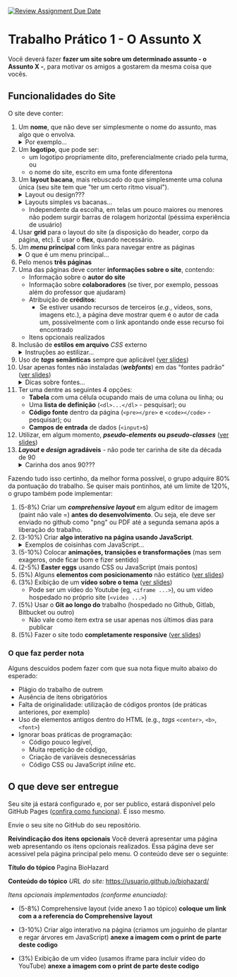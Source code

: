 [![Review Assignment Due Date](https://classroom.github.com/assets/deadline-readme-button-22041afd0340ce965d47ae6ef1cefeee28c7c493a6346c4f15d667ab976d596c.svg)](https://classroom.github.com/a/uLlcgqkG)
# Trabalho Prático 1 - O Assunto X

Você deverá fazer **fazer um site sobre um determinado assunto - o Assunto X -**, para motivar os amigos a
gostarem da mesma coisa que vocês. 

## Funcionalidades do Site

O site deve conter:

1. Um **nome**, que não deve ser simplesmente o nome do assunto, mas algo que o envolva.
   <details>
      <summary>Por exemplo...</summary>
      <p>Um site sobre Botânica não deveria se chamar genericamente "Plantas", mas poderia ser algo como "Gimnojovens", ou "Fotossintéticos" (sei lá, inventem aí!!)</p>
   </details>
 1. Um **logotipo**, que pode ser:
    - um logotipo propriamente dito, preferencialmente criado pela turma, ou
    - o nome do site, escrito em uma fonte diferentona
1. Um **layout bacana**, mais rebuscado do que simplesmente uma coluna única (seu site tem que "ter um certo ritmo visual").
   <details>
      <summary>Layout ou design???</summary>
      <p>São coisas diferentes. <strong>Layout</strong> envolve mais a posição e tamanho
      das coisas que aparecem em uma página.
      <strong>Design</strong> já envolve aspectos
      estéticos como cores, fontes, imagens, degradês.</p>
      <p>Mas a linha entre layout e design não é sempre fácil de traçar.</p>
   </details>
   <details>
      <summary>Layouts simples vs bacanas...</summary>
      <p>Exemplos de layouts simples (famigerados layouts de 1 coluna apenas):</p>
      <ul>
         <li>Página das ovelhas (só repete título + imagem flutuando + parágrafo descrevendo)</li>
         <li>Página das plantas carnívoras (idem)</li>
         <li>Página dos ninjas (idem)</li>
         <li>Página das abelhas (idem)</li>
      </ul>
      <p>Exemplos de médios:</p>
      <ul>
         <li>Página dos unicórnios (tem um cabeçalho, barra lateral)</li>
      </ul>
      <p>Exemplos de bons layouts:</p>
      <ul>
         <li>Página do assombrado (cabeçalho, rodapé, miolo e barra lateral)
         <li>Página do coral (idem)</li>
         <li>Site do CEFET-MG</li>
         <li>Algumas <a href="https://colibriwp.com/blog/website-layout-design-ideas/" target="_blank">ideias de layout</a></li>
      </ul>
   </details>
   <ul>
      <li>Independente da escolha, em telas um pouco maiores ou menores não podem surgir barras de rolagem horizontal (péssima experiência de usuário)</li>
   </ul>
1. Usar **grid** para o layout do site (a disposição do header, corpo da página, etc). E usar o **flex**, quando necessário.
1. Um **_menu_ principal** com links para navegar entre as páginas
   <details>
      <summary>O que é um menu principal...</summary>
      <p>Um menu principal contém links para as principais (ou todas) páginas
      de um site e deve aparecer em todas as páginas, conferindo uma
      identidade visual ao site.</p>
      <p>Além disso, se a página atual representar algum dos links
      do menu, é importante que seu link esteja diferente indicando que
      ela é a atual. Por exemplo:</p>
      <img src="../../images/menu-principal-exemplo.png" alt="Um menu na horizontal com 5 links e o primeiro mostrado de forma destacada">
      <p>Também é muito importante que os links sejam estilizados de 
      forma a terem um efeito de <code>:hover</code> indicando que
      podem ser clicados.</p>
   </details>
1. Pelo menos **três páginas**
1. Uma das páginas deve conter **informações sobre o site**, contendo:
   - Informação sobre o **autor do site**
   - Informação sobre **colaboradores** (se tiver, por exemplo, pessoas além do professor que
     ajudaram)
   - Atribuição de **créditos**:
     - Se estiver usando recursos de terceiros (_e.g._, vídeos, sons, imagens
       etc.), a página deve mostrar quem é o autor de cada um, possivelmente
       com o link apontando onde esse recurso foi encontrado
   - Itens opcionais realizados
1. Inclusão de **estilos em arquivo** _CSS_ externo
   <details>
      <summary>Instruções ao estilizar...</summary>
      <p>Para criar regras CSS, tem várias formas de criar os seletores.
      As mais comuns são: de <em>tag</em>, <code>id</code> e 
      <code>class</code>.
      <p>Ao fazer um site (várias páginas em vez de 1) e criar regras, sempre reflita:</p>
      <ul>
         <li>a regra deve se aplicar a apenas 1 elemento? Mesmo que o
         site cresça depois? Se sim, <code>id</code> deve ser uma boa opção.</li>
         <li>a regra deve se aplicar a todos os elementos daquela tag ou
         apenas a um subconjunto? No primeiro caso, use seletor de <em>tag</em> e, no segundo, uma <code>class</code>.</li>
      </ul>
      <p>Como um exemplo, podemos ficar tentado a criar a seguinte
      regra para definir o tamanho das imagens de plantas briófitas:</p>
            <pre><code>img {
      width: 400px;
   }</code></pre>
      <p>...contudo, há poutras imagens (e podemos incluir mais no futuro)
      no site que não sejam as plantas briófitas (por ex: a logomarca).
      Sendo assim, seria melhor criar uma <code>.briofitas</code> e usuá-la em vez de estilizar todas as imagens.</p>
   </details>
1. Uso de **_tags_ semânticas** sempre que aplicável
   ([ver slides][tags-semanticas])
1. Usar apenas fontes não instaladas (**_webfonts_**) em das "fontes padrão" ([ver slides][webfonts])
   <details>
      <summary>Dicas sobre fontes...</summary>
      <ul>
         <li>As fontes padrão (Arial, Times New Roman etc.) são super batidas</li>
         <li>Tipicamente, usamos 1 para os títulos da página, outra para o restante (atribuída ao &lt;body&gt; e herdada pelos descendentes)</li>
         <li>Usar fontes demais (4+) acaba virando uma "farofa" visual e não é recomendado</li>
      </ul>
   </details>
1. Ter uma dentre as seguintes 4 opções:
   - **Tabela** com uma célula ocupando mais de uma coluna ou linha; ou
   - Uma **lista de definição** (`<dl>...</dl>` - pesquisar); ou
   - **Código fonte** dentro da página (`<pre></pre>` e `<code></code>` -
     pesquisar); ou
   - **Campos de entrada** de dados (`<input>`s)
1. Utilizar, em algum momento, **_pseudo-elements_ ou _pseudo-classes_**
   ([ver slides][pseudo-coisas])
1. **_Layout_ e _design_ agradáveis** - não pode ter carinha de site da década
   de 90
   <details>
      <summary>Carinha dos anos 90???</summary>
      <p>Nos primórdios da Web, os designs eram bem ruins:
      </p>
      <p>
         <img src="../../images/site-anos-90s-1.png" height="250">
         <img src="../../images/site-anos-90s-2.png" height="250">
         <img src="../../images/site-anos-90s-3.png" height="250">
         <img src="../../images/site-anos-90s-4.png" height="250">
         <img src="../../images/site-anos-90s-5.png" height="250">
         <img src="../../images/site-anos-90s-6.png" height="250">
      </p>
      <p>O que faziam "de errado"? Bom, hoje evitamos:</p>
      <ul>
         <li>Usar cores demais.</li>
         <li>Usar imagens de fundo indiscriminadamente. Hoje devemos usar com parcimônia (de preferência sem repetição).</li>
         <li>Usar as fontes padrão (ex: Arial, Times New Roman etc.). Hoje se elas aparecem o usuário sente que houve desleixo do programador.</li>
         <li>A estilização padrão dos hiperlinks (sublinhado com cor azul ou roxo, depois de visitado). O sublinhado pode ficar charmoso apenas em <code>:hover</code>.</li>
         <li>Usar degradês muito extravagentes.</li>
         <li>Usar layouts simples de 1 única coluna.</li>
         <li>Não separar visualmente os "ambientes" (cabeçalho, miolo, rodapé etc.). Hoje em dia é bom que sejam bem distintos.</li>
         <li>Usar bordas muito grossas. Elas devem ser sutis (1px? Máximo 2px em geral).</li>
         <li>Arredondar demais as bordas, especialmente se o elemento for retangular. Isso distorce. Se quiser arrendondar, que seja circular ou que seja apenas os cantinhos (ex: máximo 5-10px).</li>
         <li>Não usar imagens. Hoje elas são essenciais para compor o design de sites. Tanto imagens de conteúdo (isto é, <code>&lt;img&gt;</code>), quanto de fundo.</li>
         <li>Não pensar sobre o "espaço vazio". É muito importante planejarmos os espaços que possuem coisas e aqueles que não possuem. Não pode ter tudo "agarrado". Devemos pensar bem nas distâncias entre as coisas.</li>
      </ul>
      <p>Alguns exemplos de bons designs de hoje em dia:</p>
      <ul>
         <li><a href="https://www.batokasafaris.com/">Batoka Safaris</a></li>
         <li><a href="https://wovenmagazine.com/">Revista Woven</a></li>
         <li><a href="https://alistapart.com/">A List Apart</a></li>
         <li><a href="https://www.artstation.com/">ArtStation</a></li>
         <li><a href="https://www.nowness.com/">Loja Nowness</a></li>
         <li><a href="https://store.steampowered.com/">Steam</a></li>
      </ul>
   </details>


Fazendo tudo isso certinho, da melhor forma possível, o grupo adquire 80% da pontuação do trabalho. Se quiser mais pontinhos, até um limite de 120%, o grupo também pode implementar:


1. (5-8%) Criar um **_comprehensive layout_** em algum editor de imagem (paint não vale =) **antes do desenvolvimento**. Ou seja, ele deve ser enviado no github como "png" ou PDF até a segunda semana após a liberação do trabalho.
1. (3-10%) Criar **algo interativo na página usando JavaScript**.    
   <details>
      <summary>Exemplos de coisinhas com JavaScript...</summary>
      <ul>
         <li>Uma galeria de imagens</li>
         <li>Efeitos sonoros durante a interação</li>
         <li>Coisinhas se movimentando (ex: tipo as abelhinhas, bolhas de ar do coral, ovelhita)</li>
         <li>Possibilidade do usuário alterar coisas na página (cores, tamanhos)</li>
         <li>Uma janelinha modal com alguma informação</li>
         <li>Fazer alguns cálculos de equações como báscara, equações da física etc.</li>
      </ul>
   </details>
1. (5-10%) Colocar **animações, transições e transformações** (mas sem exageros, onde ficar bom e fizer sentido)
1. (2-5%) **Easter eggs** usando CSS ou JavaScript (mais pontos)
1. (5%) Alguns **elementos com posicionamento** não estático
   ([ver slides][posicionamento])
1. (3%) Exibição de um **vídeo sobre o tema** ([ver slides][video])
   - Pode ser um vídeo do Youtube (eg, `<iframe ...>`), ou um vídeo hospedado
     no próprio site (`<video ...>`)
1. (5%) Usar o **Git ao longo do** trabalho (hospedado no Github, Gitlab, Bitbucket ou outro)
   - Não vale como item extra se usar apenas nos últimos dias para publicar
1. (5%) Fazer o site todo **completamente responsive**  ([ver slides][responsive])


[responsive]: https://fegemo.github.io/cefet-front-end/classes/css7/
[pseudo-coisas]: https://fegemo.github.io/cefet-front-end/classes/html5/#pseudo-classes-e-pseudo-elements
[tags-semanticas]: https://fegemo.github.io/cefet-front-end/classes/html5/#divitite-e-tags-semanticas
[posicionamento]: https://fegemo.github.io/cefet-front-end/classes/css4
[video]: https://fegemo.github.io/cefet-front-end/classes/css3/#video-e-audio
[webfonts]: https://fegemo.github.io/cefet-front-end/classes/css3/#web-fonts


### O que faz **perder nota**

Alguns descuidos podem fazer com que sua nota fique muito abaixo do esperado:
- Plágio do trabalho de outrem
- Ausência de itens obrigatórios
- Falta de originalidade: utilização de códigos prontos (de práticas anteriores, por exemplo)
- Uso de elementos antigos dentro do HTML (e.g., _tags_ `<center>`, `<b>`,
  `<font>`)
- Ignorar boas práticas de programação:
  - Código pouco legível,
  - Muita repetição de código,
  - Criação de variáveis desnecessárias
  - Código CSS ou JavaScript _inline_ etc.


## O que deve ser **entregue**

Seu site já estará configurado e, por ser publico, estará disponível pelo GitHub Pages ([confira como funciona](https://www.youtube.com/embed/vKJkxsgzMl4)). É isso mesmo. 


Envie o seu site no GitHub do seu repositório. 

**Reivindicação dos itens opcionais**
Você deverá apresentar uma página web apresentando os itens opcionais realizados. Essa página deve ser acessivel pela página principal pelo menu. O conteúdo deve ser o seguinte: 

**Título do tópico**
Pagina BioHazard

**Conteúdo do tópico**
_URL do site:_ https://usuario.github.io/biohazard/

_Itens opcionais implementados (conforme enunciado):_
- (5-8%) Comprehensive layout (vide anexo 1 ao tópico)
**coloque um link com a a referencia do  Comprehensive layout**

- (3-10%) Criar algo interativo na página (criamos um joguinho de plantar e regar árvores em JavaScript)
**anexe a imagem com o print de parte deste codigo**

- (3%) Exibição de um vídeo (usamos iframe para incluir vídeo do YouTube)
**anexe a imagem com o print de parte deste codigo**


[neocities]: https://neocities.org/
[git]: https://git-scm.com/
[github]: https://github.com/
[gh-pages]: https://pages.github.com/
